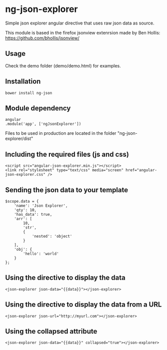 ng-json-explorer
================

Simple json explorer angular directive that uses raw json data as source.

This module is based in the firefox jsonview extenrsion made by Ben Hollis: https://github.com/bhollis/jsonview/

Usage
-------------------------
Check the demo folder (demo/demo.html) for examples.

Installation
-------------------------
```
bower install ng-json
```

Module dependency
-------------------------
```
angular
.module('app', ['ngJsonExplorer'])
```

Files to be used in production are located in the folder "ng-json-explorer/dist"

Including the required files (js and css)
-------------------------
```
<script src="angular-json-explorer.min.js"></script> 
<link rel="stylesheet" type="text/css" media="screen" href="angular-json-explorer.css" />
```

Sending the json data to your template
-------------------------
```
$scope.data = {
	'name': 'Json Explorer',
	'qty': 10,
	'has_data': true,
	'arr': [
		10,
		'str',
		{
			'nested': 'object'
		}
	],
	'obj': {
		'hello': 'world'
	}
};
```

Using the directive to display the data
-------------------------
```
<json-explorer json-data="{{data}}"></json-explorer>
```

Using the directive to display the data from a URL
-------------------------
```
<json-explorer json-url="http://myurl.com"></json-explorer>
```
Using the collapsed attribute
-------------------------
```
<json-explorer json-data="{{data}}" collapsed="true"></json-explorer>
```